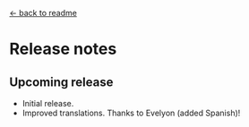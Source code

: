 ﻿﻿[← back to readme](README.md)

# Release notes
## Upcoming release
* Initial release.
* Improved translations. Thanks to Evelyon (added Spanish)!
